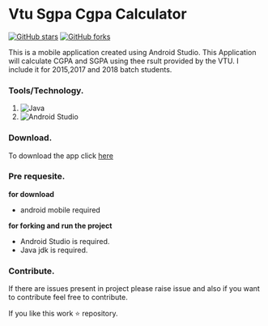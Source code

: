 # Vtu Sgpa Cgpa Calculator

[![GitHub stars](https://img.shields.io/github/stars/SubramanyaKS/Vtu-sgpa-calculator?style=flat-square)](https://github.com/SubramanyaKS/Vtu-sgpa-calculator/stargazers)
[![GitHub forks](https://img.shields.io/github/forks/SubramanyaKS/Vtu-sgpa-calculator?style=flat-square)](https://github.com/SubramanyaKS/Vtu-sgpa-calculator/network)



This is a mobile application created using Android Studio. This Application will calculate CGPA and SGPA using thee rsult provided by the VTU. I include it for 2015,2017 and 2018 batch students.

### Tools/Technology.
1. ![Java](https://img.shields.io/badge/java-%23ED8B00.svg?style=for-the-badge&logo=java&logoColor=white)
2. ![Android Studio](https://img.shields.io/badge/Android%20Studio-3DDC84.svg?style=for-the-badge&logo=android-studio&logoColor=white)

### Download.

To download the app click [here](https://github.com/SubramanyaKS/Vtu-sgpa-calculator/blob/main/Vtu_SGPACGPA_Calculator_1.0.apk)

### Pre requesite.

**for download**

* android mobile required

**for forking and run the project**

* Android Studio is required.
* Java jdk is required.


### Contribute.

If there are issues present in project please raise issue and also if you want to contribute feel free to contribute.

If you like this work ⭐ repository.
